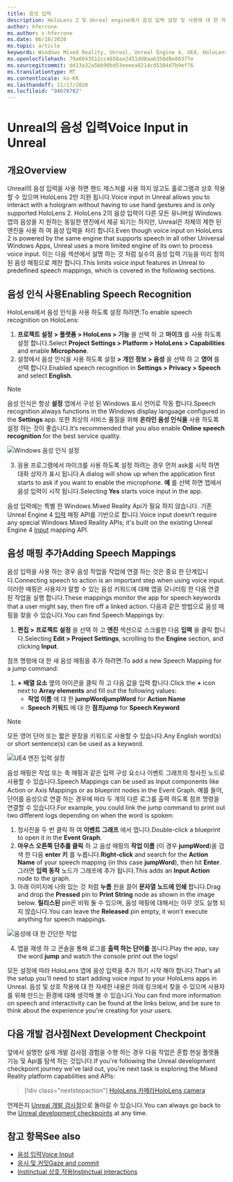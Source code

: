 ```yaml
---
title: 음성 입력
description: HoloLens 2 및 Unreal engine에서 음성 입력 설정 및 사용에 대 한 자습서
author: hferrone
ms.author: v-hferrone
ms.date: 06/10/2020
ms.topic: article
keywords: Windows Mixed Reality, Unreal, Unreal Engine 4, UE4, HoloLens 2, 음성, 음성 입력, 음성 인식, 혼합 현실, 개발, 기능, 설명서, 가이드, holograms, 게임 개발, 혼합 현실 헤드셋, windows Mixed reality 헤드셋, 가상 현실 헤드셋
ms.openlocfilehash: 79a6043511cc4658ae2451dd8aa6350d8e8037fe
ms.sourcegitcommit: dd13a32a5bb90bd53eeeea8214cd5384d7b9ef76
ms.translationtype: MT
ms.contentlocale: ko-KR
ms.lasthandoff: 11/17/2020
ms.locfileid: "94678782"
---
```

# <a name="voice-input-in-unreal"></a><span data-ttu-id="b503d-104">Unreal의 음성 입력</span><span class="sxs-lookup"><span data-stu-id="b503d-104">Voice Input in Unreal</span></span>

## <a name="overview"></a><span data-ttu-id="b503d-105">개요</span><span class="sxs-lookup"><span data-stu-id="b503d-105">Overview</span></span>
<span data-ttu-id="b503d-106">Unreal의 음성 입력을 사용 하면 핸드 제스처를 사용 하지 않고도 홀로그램과 상호 작용할 수 있으며 HoloLens 2만 지원 됩니다.</span><span class="sxs-lookup"><span data-stu-id="b503d-106">Voice input in Unreal allows you to interact with a hologram without having to use hand gestures and is only supported HoloLens 2.</span></span> <span data-ttu-id="b503d-107">HoloLens 2의 음성 입력이 다른 모든 유니버설 Windows 앱의 음성을 지 원하는 동일한 엔진에서 제공 되기는 하지만, Unreal은 자체의 제한 된 엔진을 사용 하 여 음성 입력을 처리 합니다.</span><span class="sxs-lookup"><span data-stu-id="b503d-107">Even though voice input on HoloLens 2 is powered by the same engine that supports speech in all other Universal Windows Apps, Unreal uses a more limited engine of its own to process voice input.</span></span> <span data-ttu-id="b503d-108">이는 다음 섹션에서 설명 하는 것 처럼 실수의 음성 입력 기능을 미리 정의 된 음성 매핑으로 제한 합니다.</span><span class="sxs-lookup"><span data-stu-id="b503d-108">This limits voice input features in Unreal to predefined speech mappings, which is covered in the following sections.</span></span> 

## <a name="enabling-speech-recognition"></a><span data-ttu-id="b503d-109">음성 인식 사용</span><span class="sxs-lookup"><span data-stu-id="b503d-109">Enabling Speech Recognition</span></span>

<span data-ttu-id="b503d-110">HoloLens에서 음성 인식을 사용 하도록 설정 하려면:</span><span class="sxs-lookup"><span data-stu-id="b503d-110">To enable speech recognition on HoloLens:</span></span>
1. <span data-ttu-id="b503d-111">**프로젝트 설정 > 플랫폼 > HoloLens > 기능** 을 선택 하 고 **마이크** 를 사용 하도록 설정 합니다.</span><span class="sxs-lookup"><span data-stu-id="b503d-111">Select **Project Settings > Platform > HoloLens > Capabilities** and enable **Microphone**.</span></span> 
2. <span data-ttu-id="b503d-112">설정에서 음성 인식을 사용 하도록 설정 **> 개인 정보 > 음성** 을 선택 하 고 **영어** 를 선택 합니다.</span><span class="sxs-lookup"><span data-stu-id="b503d-112">Enabled speech recognition in **Settings > Privacy > Speech** and select **English**.</span></span>

> [!NOTE]
> <span data-ttu-id="b503d-113">음성 인식은 항상 **설정** 앱에서 구성 된 Windows 표시 언어로 작동 합니다.</span><span class="sxs-lookup"><span data-stu-id="b503d-113">Speech recognition always functions in the Windows display language configured in the **Settings** app.</span></span> <span data-ttu-id="b503d-114">또한 최상의 서비스 품질을 위해 **온라인 음성 인식을** 사용 하도록 설정 하는 것이 좋습니다.</span><span class="sxs-lookup"><span data-stu-id="b503d-114">It’s recommended that you also enable **Online speech recognition** for the best service quality.</span></span>

![Windows 음성 인식 설정](images/unreal/speech-recognition-settings.png)

3. <span data-ttu-id="b503d-116">응용 프로그램에서 마이크를 사용 하도록 설정 하려는 경우 먼저 ask를 시작 하면 대화 상자가 표시 됩니다.</span><span class="sxs-lookup"><span data-stu-id="b503d-116">A dialog will show up when the application first starts to ask if you want to enable the microphone.</span></span> <span data-ttu-id="b503d-117">**예** 를 선택 하면 앱에서 음성 입력이 시작 됩니다.</span><span class="sxs-lookup"><span data-stu-id="b503d-117">Selecting **Yes** starts voice input in the app.</span></span>

<span data-ttu-id="b503d-118">음성 입력에는 특별 한 Windows Mixed Reality Api가 필요 하지 않습니다. 기존 Unreal Engine 4 [입력](https://docs.unrealengine.com/Gameplay/Input/index.html) 매핑 API를 기반으로 합니다.</span><span class="sxs-lookup"><span data-stu-id="b503d-118">Voice input doesn’t require any special Windows Mixed Reality APIs; it's built on the existing Unreal Engine 4 [Input](https://docs.unrealengine.com/Gameplay/Input/index.html) mapping API.</span></span> 

## <a name="adding-speech-mappings"></a><span data-ttu-id="b503d-119">음성 매핑 추가</span><span class="sxs-lookup"><span data-stu-id="b503d-119">Adding Speech Mappings</span></span>
<span data-ttu-id="b503d-120">음성 입력을 사용 하는 경우 음성 작업을 작업에 연결 하는 것은 중요 한 단계입니다.</span><span class="sxs-lookup"><span data-stu-id="b503d-120">Connecting speech to action is an important step when using voice input.</span></span> <span data-ttu-id="b503d-121">이러한 매핑은 사용자가 말할 수 있는 음성 키워드에 대해 앱을 모니터링 한 다음 연결 된 작업을 실행 합니다.</span><span class="sxs-lookup"><span data-stu-id="b503d-121">These mappings monitor the app for speech keywords that a user might say, then fire off a linked action.</span></span> <span data-ttu-id="b503d-122">다음과 같은 방법으로 음성 매핑을 찾을 수 있습니다.</span><span class="sxs-lookup"><span data-stu-id="b503d-122">You can find Speech Mappings by:</span></span>
1. <span data-ttu-id="b503d-123">**편집 > 프로젝트 설정** 을 선택 하 고 **엔진** 섹션으로 스크롤한 다음 **입력** 을 클릭 합니다.</span><span class="sxs-lookup"><span data-stu-id="b503d-123">Selecting **Edit > Project Settings**, scrolling to the **Engine** section, and clicking **Input**.</span></span>

<span data-ttu-id="b503d-124">점프 명령에 대 한 새 음성 매핑을 추가 하려면:</span><span class="sxs-lookup"><span data-stu-id="b503d-124">To add a new Speech Mapping for a jump command:</span></span>
1. <span data-ttu-id="b503d-125">**+** **배열 요소** 옆의 아이콘을 클릭 하 고 다음 값을 입력 합니다.</span><span class="sxs-lookup"><span data-stu-id="b503d-125">Click the **+** icon next to **Array elements** and fill out the following values:</span></span>
    * <span data-ttu-id="b503d-126">**작업 이름** 에 대 한 **jumpWord**</span><span class="sxs-lookup"><span data-stu-id="b503d-126">**jumpWord** for **Action Name**</span></span>
    * <span data-ttu-id="b503d-127">**Speech 키워드** 에 대 한 **점프**</span><span class="sxs-lookup"><span data-stu-id="b503d-127">**jump** for **Speech Keyword**</span></span>

> [!NOTE]
> <span data-ttu-id="b503d-128">모든 영어 단어 또는 짧은 문장을 키워드로 사용할 수 있습니다.</span><span class="sxs-lookup"><span data-stu-id="b503d-128">Any English word(s) or short sentence(s) can be used as a keyword.</span></span> 

![UE4 엔진 입력 설정](images/unreal/engine-input.png)

<span data-ttu-id="b503d-130">음성 매핑은 작업 또는 축 매핑과 같은 입력 구성 요소나 이벤트 그래프의 청사진 노드로 사용할 수 있습니다.</span><span class="sxs-lookup"><span data-stu-id="b503d-130">Speech Mappings can be used as Input components like Action or Axis Mappings or as blueprint nodes in the Event Graph.</span></span> <span data-ttu-id="b503d-131">예를 들어, 단어를 음성으로 연결 하는 경우에 따라 두 개의 다른 로그를 출력 하도록 점프 명령을 연결할 수 있습니다.</span><span class="sxs-lookup"><span data-stu-id="b503d-131">For example, you could link the jump command to print out two different logs depending on when the word is spoken:</span></span>

1. <span data-ttu-id="b503d-132">청사진을 두 번 클릭 하 여 **이벤트 그래프** 에서 엽니다.</span><span class="sxs-lookup"><span data-stu-id="b503d-132">Double-click a blueprint to open it in the **Event Graph**.</span></span>
2. <span data-ttu-id="b503d-133">**마우스 오른쪽 단추를 클릭** 하 고 음성 매핑의 **작업 이름** (이 경우 **jumpWord**)을 검색 한 다음 **enter 키** 를 누릅니다.</span><span class="sxs-lookup"><span data-stu-id="b503d-133">**Right-click** and search for the **Action Name** of your speech mapping (in this case **jumpWord**), then hit **Enter**.</span></span> <span data-ttu-id="b503d-134">그러면 **입력 동작** 노드가 그래프에 추가 됩니다.</span><span class="sxs-lookup"><span data-stu-id="b503d-134">This adds an **Input Action** node to the graph.</span></span>
3. <span data-ttu-id="b503d-135">아래 이미지에 나와 있는 것 처럼 **누름** 핀을 끌어 **문자열 노드에 인쇄** 합니다.</span><span class="sxs-lookup"><span data-stu-id="b503d-135">Drag and drop the **Pressed** pin to **Print String** node as shown in the image below.</span></span> <span data-ttu-id="b503d-136">**릴리스된** pin은 비워 둘 수 있으며, 음성 매핑에 대해서는 아무 것도 실행 되지 않습니다.</span><span class="sxs-lookup"><span data-stu-id="b503d-136">You can leave the **Released** pin empty, it won't execute anything for speech mappings.</span></span>
 
![음성에 대 한 간단한 작업](images/unreal/voice-input-img-03.png)

4. <span data-ttu-id="b503d-138">앱을 재생 하 고 콘솔을 통해 로그를 **출력 하는 단어를** 봅니다.</span><span class="sxs-lookup"><span data-stu-id="b503d-138">Play the app, say the word **jump** and watch the console print out the logs!</span></span>

<span data-ttu-id="b503d-139">모든 설정에 따라 HoloLens 앱에 음성 입력을 추가 하기 시작 해야 합니다.</span><span class="sxs-lookup"><span data-stu-id="b503d-139">That's all the setup you'll need to start adding voice input to your HoloLens apps in Unreal.</span></span> <span data-ttu-id="b503d-140">음성 및 상호 작용에 대 한 자세한 내용은 아래 링크에서 찾을 수 있으며 사용자를 위해 만드는 환경에 대해 생각해 볼 수 있습니다.</span><span class="sxs-lookup"><span data-stu-id="b503d-140">You can find more information on speech and interactivity can be found at the links below, and be sure to think about the experience you're creating for your users.</span></span>

## <a name="next-development-checkpoint"></a><span data-ttu-id="b503d-141">다음 개발 검사점</span><span class="sxs-lookup"><span data-stu-id="b503d-141">Next Development Checkpoint</span></span>

<span data-ttu-id="b503d-142">앞에서 설명한 실제 개발 검사점 경험을 수행 하는 경우 다음 작업은 혼합 현실 플랫폼 기능 및 Api를 탐색 하는 것입니다.</span><span class="sxs-lookup"><span data-stu-id="b503d-142">If you're following the Unreal development checkpoint journey we've laid out, you're next task is exploring the Mixed Reality platform capabilities and APIs:</span></span> 

> [!div class="nextstepaction"]
> [<span data-ttu-id="b503d-143">HoloLens 카메라</span><span class="sxs-lookup"><span data-stu-id="b503d-143">HoloLens camera</span></span>](unreal-hololens-camera.md)

<span data-ttu-id="b503d-144">언제든지 [Unreal 개발 검사점](unreal-development-overview.md#2-core-building-blocks)으로 돌아갈 수 있습니다.</span><span class="sxs-lookup"><span data-stu-id="b503d-144">You can always go back to the [Unreal development checkpoints](unreal-development-overview.md#2-core-building-blocks) at any time.</span></span>

## <a name="see-also"></a><span data-ttu-id="b503d-145">참고 항목</span><span class="sxs-lookup"><span data-stu-id="b503d-145">See also</span></span>
* [<span data-ttu-id="b503d-146">음성 입력</span><span class="sxs-lookup"><span data-stu-id="b503d-146">Voice Input</span></span>](../../design/voice-input.md)
* [<span data-ttu-id="b503d-147">응시 및 커밋</span><span class="sxs-lookup"><span data-stu-id="b503d-147">Gaze and commit</span></span>](../../design/gaze-and-commit.md)
* [<span data-ttu-id="b503d-148">Instinctual 상호 작용</span><span class="sxs-lookup"><span data-stu-id="b503d-148">Instinctual interactions</span></span>](../../design/interaction-fundamentals.md)

